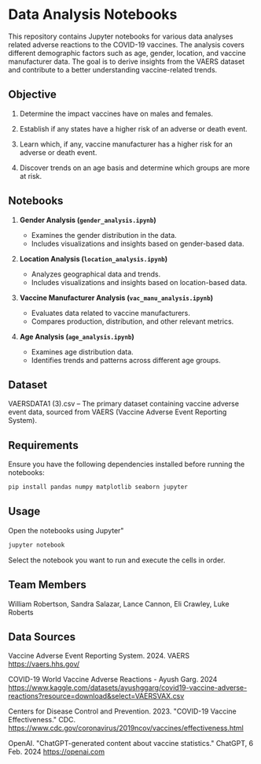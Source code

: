 # Data Analysis Notebooks  

This repository contains Jupyter notebooks for various data analyses related  adverse reactions to the COVID-19 vaccines. The analysis covers different demographic factors such as age, gender, location, and vaccine manufacturer data. The goal is to derive insights from the VAERS dataset and contribute to a better understanding vaccine-related trends. 

## Objective

1. Determine the impact vaccines have on males and females. 

2. Establish if any states have a higher risk of an adverse or death event.

3. Learn which, if any, vaccine manufacturer has a higher risk for an adverse or death event. 

4. Discover trends on an age basis and determine which groups are more at risk. 

## Notebooks  

1. **Gender Analysis (`gender_analysis.ipynb`)**  
   - Examines the gender distribution in the data.  
   - Includes visualizations and insights based on gender-based data.

2. **Location Analysis (`location_analysis.ipynb`)**  
   - Analyzes geographical data and trends.  
   - Includes visualizations and insights based on location-based data.  

3. **Vaccine Manufacturer Analysis (`vac_manu_analysis.ipynb`)**  
   - Evaluates data related to vaccine manufacturers.  
   - Compares production, distribution, and other relevant metrics.  

4. **Age Analysis (`age_analysis.ipynb`)**  
   - Examines age distribution data.  
   - Identifies trends and patterns across different age groups.  

## Dataset

VAERSDATA1 (3).csv – The primary dataset containing vaccine adverse event data, sourced from VAERS (Vaccine Adverse Event Reporting System). 

## Requirements  

Ensure you have the following dependencies installed before running the notebooks:  

```bash
pip install pandas numpy matplotlib seaborn jupyter
```

## Usage

Open the notebooks using Jupyter"

```bash
jupyter notebook
```

Select the notebook you want to run and execute the cells in order.

## Team Members 

William Robertson, 
Sandra Salazar, 
Lance Cannon, 
Eli Crawley, 
Luke Roberts

## Data Sources

Vaccine Adverse Event Reporting System. 2024. VAERS 
https://vaers.hhs.gov/ 

COVID-19 World Vaccine Adverse Reactions - Ayush Garg. 2024 
https://www.kaggle.com/datasets/ayushggarg/covid19-vaccine-adverse-reactions?resource=download&select=VAERSVAX.csv 

Centers for Disease Control and Prevention. 2023. "COVID-19 Vaccine Effectiveness." CDC. 
https://www.cdc.gov/coronavirus/2019ncov/vaccines/effectiveness.html 

OpenAI. "ChatGPT-generated content about vaccine statistics." ChatGPT, 6 Feb. 2024 
https://openai.com 